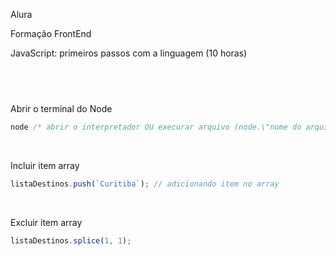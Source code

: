 Alura

Formação FrontEnd</br>

JavaScript: primeiros passos com a linguagem (10 horas)</br>

## <br />

Abrir o terminal do Node</br>
``` js
node /* abrir o interpretador OU execurar arquivo (node.\"nome do arquivo")*/
```
</br>

Incluir item array</br>
``` js
listaDestinos.push(`Curitiba`); // adicionando item no array
```
</br>

Excluir item array</br>
``` js
listaDestinos.splice(1, 1);
```
</br>